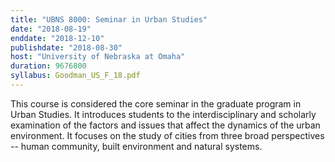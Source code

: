 ```yaml
---
title: "UBNS 8000: Seminar in Urban Studies"
date: "2018-08-19"
enddate: "2018-12-10"
publishdate: "2018-08-30"
host: "University of Nebraska at Omaha"
duration: 9676800
syllabus: Goodman_US_F_18.pdf
---
```


This course is considered the core seminar in the graduate program in Urban Studies. It introduces students to the interdisciplinary and scholarly examination of the factors and issues that affect the dynamics of the urban environment. It focuses on the study of cities from three broad perspectives -- human community, built environment and natural systems.
